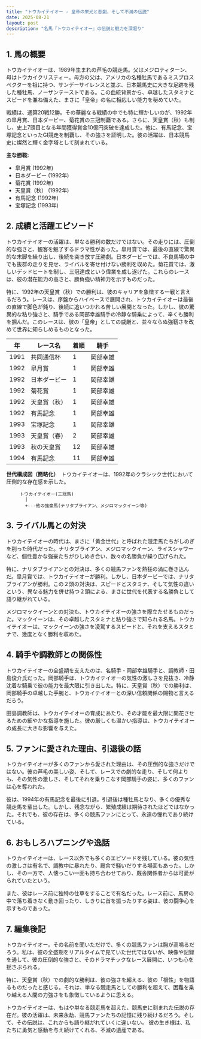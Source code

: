 ```yaml
---
title: "トウカイテイオー - 皇帝の栄光と悲劇、そして不滅の伝説"
date: 2025-08-21
layout: post
description: "名馬『トウカイテイオー』の伝説と魅力を深堀り"
---
```


## 1. 馬の概要

トウカイテイオーは、1989年生まれの芦毛の競走馬。父はメジロティターン、母はトウカイクリスティー。母方の父は、アメリカの名種牡馬であるミスプロスペクターを祖に持つ、サンデーサイレンスと並ぶ、日本競馬史に大きな足跡を残した種牡馬、ノーザンテーストである。この血統背景から、卓越したスタミナとスピードを兼ね備えた、まさに「皇帝」の名に相応しい能力を秘めていた。

戦績は、通算20戦12勝。その華麗なる戦績の中でも特に輝かしいのが、1992年の皐月賞、日本ダービー、菊花賞の三冠制覇である。さらに、天皇賞（秋）も制し、史上7頭目となる年間獲得賞金10億円突破を達成した。他に、有馬記念、宝塚記念といったGI競走を制覇し、その強さを証明した。彼の活躍は、日本競馬史に燦然と輝く金字塔として刻まれている。

**主な勝鞍:**

* 皐月賞 (1992年)
* 日本ダービー (1992年)
* 菊花賞 (1992年)
* 天皇賞（秋） (1992年)
* 有馬記念 (1992年)
* 宝塚記念 (1993年)


## 2. 成績と活躍エピソード

トウカイテイオーの活躍は、単なる勝利の数だけではない。その走りには、圧倒的な強さと、観客を魅了するドラマ性があった。皐月賞では、最後の直線で驚異的な末脚を繰り出し、後続を突き放す圧勝劇。日本ダービーでは、不良馬場の中でも抜群の走りを見せ、ライバルを寄せ付けない勝利を収めた。菊花賞では、激しいデッドヒートを制し、三冠達成という偉業を成し遂げた。これらのレースは、彼の潜在能力の高さと、勝負強い精神力を示すものだった。

特に、1992年の天皇賞（秋）での勝利は、彼のキャリアを象徴する一戦と言えるだろう。レースは、序盤からハイペースで展開され、トウカイテイオーは最後の直線で脚色が鈍り、後続に追いつかれる苦しい展開となった。しかし、彼の驚異的な粘り強さと、騎手である岡部幸雄騎手の冷静な騎乗によって、辛くも勝利を掴んだ。このレースは、彼の「皇帝」としての威厳と、並々ならぬ強靭さを改めて世界に知らしめるものとなった。

| 年 | レース名        | 着順 | 騎手     |
|---|-----------------|-------|-----------|
| 1991 | 共同通信杯      | 1     | 岡部幸雄   |
| 1992 | 皐月賞          | 1     | 岡部幸雄   |
| 1992 | 日本ダービー      | 1     | 岡部幸雄   |
| 1992 | 菊花賞          | 1     | 岡部幸雄   |
| 1992 | 天皇賞（秋）    | 1     | 岡部幸雄   |
| 1992 | 有馬記念        | 1     | 岡部幸雄   |
| 1993 | 宝塚記念        | 1     | 岡部幸雄   |
| 1993 | 天皇賞（春）    | 2     | 岡部幸雄   |
| 1993 | 秋の天皇賞    | 12    | 岡部幸雄   |
| 1994 | 有馬記念        | 11    | 岡部幸雄   |


**世代構成図（簡略化）**　トウカイテイオーは、1992年のクラシック世代において圧倒的な存在感を示した。

```
     トウカイテイオー(三冠馬)
       |
       +---他の強豪馬(ナリタブライアン、メジロマックイーン等)
```


## 3. ライバル馬との対決

トウカイテイオーの時代は、まさに「黄金世代」と呼ばれた競走馬たちがしのぎを削った時代だった。ナリタブライアン、メジロマックイーン、ライスシャワーなど、個性豊かな強豪たちがひしめき合い、数々の名勝負が繰り広げられた。

特に、ナリタブライアンとの対決は、多くの競馬ファンを熱狂の渦に巻き込んだ。皐月賞では、トウカイテイオーが勝利。しかし、日本ダービーでは、ナリタブライアンが勝利。この２頭の対決は、スピードとスタミナ、そして気性の違いという、異なる魅力を併せ持つ２頭による、まさに世代を代表する名勝負として語り継がれている。

メジロマックイーンとの対決も、トウカイテイオーの強さを際立たせるものだった。マックイーンは、その卓越したスタミナと粘り強さで知られる名馬。トウカイテイオーは、マックイーンの強さを凌駕するスピードと、それを支えるスタミナで、幾度となく勝利を収めた。


## 4. 騎手や調教師との関係性

トウカイテイオーの全盛期を支えたのは、名騎手・岡部幸雄騎手と、調教師・田島俊介氏だった。岡部騎手は、トウカイテイオーの気性の激しさを見抜き、冷静沈着な騎乗で彼の能力を最大限に引き出した。特に、天皇賞（秋）での勝利は、岡部騎手の卓越した手腕と、トウカイテイオーとの深い信頼関係の賜物と言えるだろう。

田島調教師は、トウカイテイオーの育成にあたり、その才能を最大限に開花させるための細やかな指導を施した。彼の厳しくも温かい指導は、トウカイテイオーの成長に大きな影響を与えた。


## 5. ファンに愛された理由、引退後の話

トウカイテイオーが多くのファンから愛された理由は、その圧倒的な強さだけではない。彼の芦毛の美しい姿、そして、レースでの劇的な走り、そして何よりも、その気性の激しさ、そしてそれを乗りこなす岡部騎手の姿に、多くのファンは心を奪われた。

彼は、1994年の有馬記念を最後に引退。引退後は種牡馬となり、多くの優秀な競走馬を輩出した。しかし、残念ながら、繁殖成績は期待されたほどではなかった。それでも、彼の存在は、多くの競馬ファンにとって、永遠の憧れであり続けている。


## 6. おもしろハプニングや逸話

トウカイテイオーは、レース以外でも多くのエピソードを残している。彼の気性の激しさは有名で、調教中に暴れたり、厩舎で騒いだりする場面もあった。しかし、その一方で、人懐っこい一面も持ち合わせており、厩舎関係者からは可愛がられていたという。

また、彼はレース前に独特の仕草をすることで有名だった。レース前に、馬房の中で落ち着きなく動き回ったり、しきりに首を振ったりする姿は、彼の闘争心を示すものであった。


## 7. 編集後記

トウカイテイオー。その名前を聞いただけで、多くの競馬ファンは胸が高鳴るだろう。私は、彼の全盛期をリアルタイムで見ていた世代ではないが、映像や記録を通して、彼の圧倒的な強さと、そのドラマチックなレース展開に、いつも心を揺さぶられる。

特に、天皇賞（秋）での劇的な勝利は、彼の強さを超える、彼の「根性」を物語るものだったと感じる。それは、単なる競走馬としての勝利を超えて、困難を乗り越える人間の力強さをも象徴しているように思える。

トウカイテイオーは、もはや単なる競走馬を超えた、競馬史に刻まれた伝説の存在だ。彼の活躍は、未来永劫、競馬ファンたちの記憶に残り続けるだろう。そして、その伝説は、これからも語り継がれていくに違いない。  彼の生き様は、私たちに勇気と感動を与え続けてくれる、不滅の遺産である。
